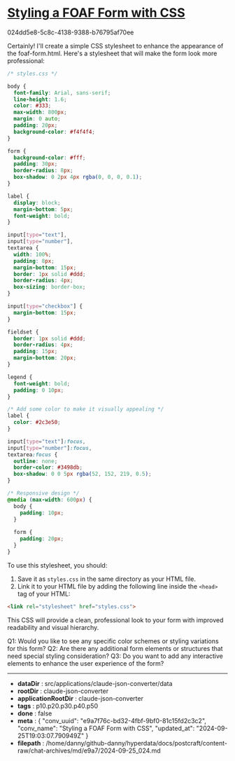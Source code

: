 # [Styling a FOAF Form with CSS](https://claude.ai/chat/e9a7f76c-bd32-4fbf-9bf0-81c15fd2c3c2)

024dd5e8-5c8c-4138-9388-b76795af70ee

 Certainly! I'll create a simple CSS stylesheet to enhance the appearance of the foaf-form.html. Here's a stylesheet that will make the form look more professional:

```css
/* styles.css */

body {
  font-family: Arial, sans-serif;
  line-height: 1.6;
  color: #333;
  max-width: 800px;
  margin: 0 auto;
  padding: 20px;
  background-color: #f4f4f4;
}

form {
  background-color: #fff;
  padding: 30px;
  border-radius: 8px;
  box-shadow: 0 2px 4px rgba(0, 0, 0, 0.1);
}

label {
  display: block;
  margin-bottom: 5px;
  font-weight: bold;
}

input[type="text"],
input[type="number"],
textarea {
  width: 100%;
  padding: 8px;
  margin-bottom: 15px;
  border: 1px solid #ddd;
  border-radius: 4px;
  box-sizing: border-box;
}

input[type="checkbox"] {
  margin-bottom: 15px;
}

fieldset {
  border: 1px solid #ddd;
  border-radius: 4px;
  padding: 15px;
  margin-bottom: 20px;
}

legend {
  font-weight: bold;
  padding: 0 10px;
}

/* Add some color to make it visually appealing */
label {
  color: #2c3e50;
}

input[type="text"]:focus,
input[type="number"]:focus,
textarea:focus {
  outline: none;
  border-color: #3498db;
  box-shadow: 0 0 5px rgba(52, 152, 219, 0.5);
}

/* Responsive design */
@media (max-width: 600px) {
  body {
    padding: 10px;
  }
  
  form {
    padding: 20px;
  }
}
```

To use this stylesheet, you should:

1. Save it as `styles.css` in the same directory as your HTML file.
2. Link it to your HTML file by adding the following line inside the `<head>` tag of your HTML:

```html
<link rel="stylesheet" href="styles.css">
```

This CSS will provide a clean, professional look to your form with improved readability and visual hierarchy.

Q1: Would you like to see any specific color schemes or styling variations for this form?
Q2: Are there any additional form elements or structures that need special styling consideration?
Q3: Do you want to add any interactive elements to enhance the user experience of the form?

---

* **dataDir** : src/applications/claude-json-converter/data
* **rootDir** : claude-json-converter
* **applicationRootDir** : claude-json-converter
* **tags** : p10.p20.p30.p40.p50
* **done** : false
* **meta** : {
  "conv_uuid": "e9a7f76c-bd32-4fbf-9bf0-81c15fd2c3c2",
  "conv_name": "Styling a FOAF Form with CSS",
  "updated_at": "2024-09-25T19:03:07.790949Z"
}
* **filepath** : /home/danny/github-danny/hyperdata/docs/postcraft/content-raw/chat-archives/md/e9a7/2024-09-25_024.md